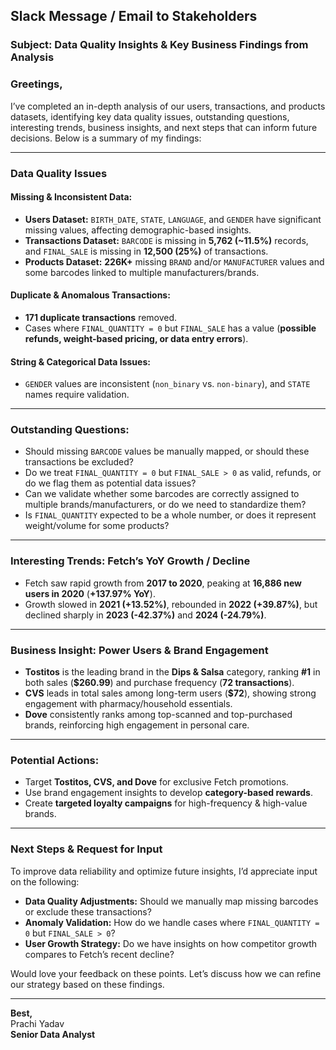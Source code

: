 ## Slack Message / Email to Stakeholders  

### **Subject: Data Quality Insights & Key Business Findings from Analysis**  

### **Greetings,**  
I’ve completed an in-depth analysis of our users, transactions, and products datasets, identifying key data quality issues, outstanding questions, interesting trends, business insights, and next steps that can inform future decisions. Below is a summary of my findings:  

---

### **Data Quality Issues**  
#### **Missing & Inconsistent Data:**  
- **Users Dataset:** `BIRTH_DATE`, `STATE`, `LANGUAGE`, and `GENDER` have significant missing values, affecting demographic-based insights.  
- **Transactions Dataset:** `BARCODE` is missing in **5,762 (~11.5%)** records, and `FINAL_SALE` is missing in **12,500 (25%)** of transactions.  
- **Products Dataset:** **226K+** missing `BRAND` and/or `MANUFACTURER` values and some barcodes linked to multiple manufacturers/brands.  

#### **Duplicate & Anomalous Transactions:**  
- **171 duplicate transactions** removed.  
- Cases where `FINAL_QUANTITY = 0` but `FINAL_SALE` has a value (**possible refunds, weight-based pricing, or data entry errors**).  

#### **String & Categorical Data Issues:**  
- `GENDER` values are inconsistent (`non_binary` vs. `non-binary`), and `STATE` names require validation.  

---

### **Outstanding Questions:**  
- Should missing `BARCODE` values be manually mapped, or should these transactions be excluded?  
- Do we treat `FINAL_QUANTITY = 0` but `FINAL_SALE > 0` as valid, refunds, or do we flag them as potential data issues?  
- Can we validate whether some barcodes are correctly assigned to multiple brands/manufacturers, or do we need to standardize them?  
- Is `FINAL_QUANTITY` expected to be a whole number, or does it represent weight/volume for some products?  

---

### **Interesting Trends: Fetch’s YoY Growth / Decline**  
- Fetch saw rapid growth from **2017 to 2020**, peaking at **16,886 new users in 2020** (**+137.97% YoY**).  
- Growth slowed in **2021 (+13.52%)**, rebounded in **2022 (+39.87%)**, but declined sharply in **2023 (-42.37%)** and **2024 (-24.79%)**.  

---

### **Business Insight: Power Users & Brand Engagement**  
- **Tostitos** is the leading brand in the **Dips & Salsa** category, ranking **#1** in both sales (**$260.99**) and purchase frequency (**72 transactions**).  
- **CVS** leads in total sales among long-term users (**$72**), showing strong engagement with pharmacy/household essentials.  
- **Dove** consistently ranks among top-scanned and top-purchased brands, reinforcing high engagement in personal care.  

---

### **Potential Actions:**  
- Target **Tostitos, CVS, and Dove** for exclusive Fetch promotions.  
- Use brand engagement insights to develop **category-based rewards**.  
- Create **targeted loyalty campaigns** for high-frequency & high-value brands.  

---

### **Next Steps & Request for Input**  
To improve data reliability and optimize future insights, I’d appreciate input on the following:  
- **Data Quality Adjustments:** Should we manually map missing barcodes or exclude these transactions?  
- **Anomaly Validation:** How do we handle cases where `FINAL_QUANTITY = 0` but `FINAL_SALE > 0`?  
- **User Growth Strategy:** Do we have insights on how competitor growth compares to Fetch’s recent decline?  

Would love your feedback on these points. Let’s discuss how we can refine our strategy based on these findings.  

---

**Best,**  
Prachi Yadav  
**Senior Data Analyst**  
